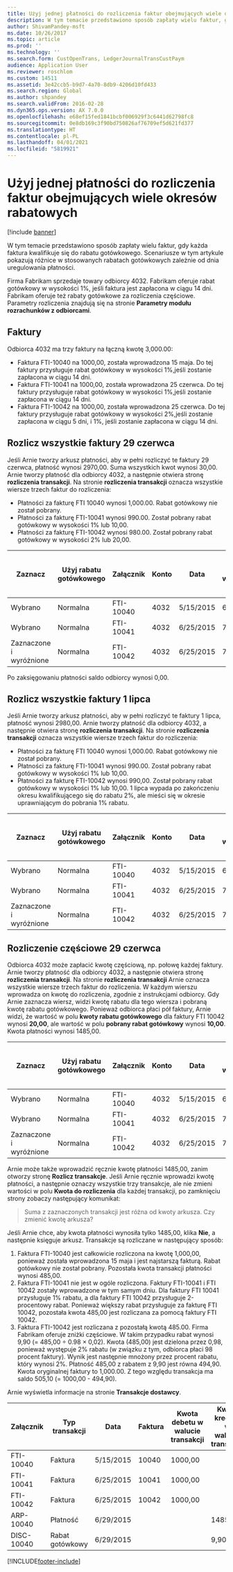 ```yaml
---
title: Użyj jednej płatności do rozliczenia faktur obejmujących wiele okresów rabatowych
description: W tym temacie przedstawiono sposób zapłaty wielu faktur, gdy każda faktura kwalifikuje się do rabatu gotówkowego. Scenariusze w tym artykule pokazują różnice w stosowanych rabatach gotówkowych zależnie od dnia uregulowania płatności.
author: ShivamPandey-msft
ms.date: 10/26/2017
ms.topic: article
ms.prod: ''
ms.technology: ''
ms.search.form: CustOpenTrans, LedgerJournalTransCustPaym
audience: Application User
ms.reviewer: roschlom
ms.custom: 14511
ms.assetid: 3e42ccb5-b9d7-4a70-8db9-4206d10fd433
ms.search.region: Global
ms.author: shpandey
ms.search.validFrom: 2016-02-28
ms.dyn365.ops.version: AX 7.0.0
ms.openlocfilehash: e68ef15fed1841bcbf006929f3c6441d62798fc8
ms.sourcegitcommit: 0e8db169c3f90bd750826af76709ef5d621fd377
ms.translationtype: HT
ms.contentlocale: pl-PL
ms.lasthandoff: 04/01/2021
ms.locfileid: "5819921"
---
```

# <a name="use-one-payment-to-settle-invoices-that-span-multiple-discount-periods"></a>Użyj jednej płatności do rozliczenia faktur obejmujących wiele okresów rabatowych

[!include [banner](../includes/banner.md)]

W tym temacie przedstawiono sposób zapłaty wielu faktur, gdy każda faktura kwalifikuje się do rabatu gotówkowego. Scenariusze w tym artykule pokazują różnice w stosowanych rabatach gotówkowych zależnie od dnia uregulowania płatności.

Firma Fabrikam sprzedaje towary odbiorcy 4032. Fabrikam oferuje rabat gotówkowy w wysokości 1%, jeśli faktura jest zapłacona w ciągu 14 dni. Fabrikam oferuje też rabaty gotówkowe za rozliczenia częściowe. Parametry rozliczenia znajdują się na stronie **Parametry modułu rozrachunków z odbiorcami**.

## <a name="invoices"></a>Faktury
Odbiorca 4032 ma trzy faktury na łączną kwotę 3,000.00:

-   Faktura FTI-10040 na 1000,00, została wprowadzona 15 maja. Do tej faktury przysługuje rabat gotówkowy w wysokości 1%,jeśli zostanie zapłacona w ciągu 14 dni.
-   Faktura FTI-10041 na 1000,00, została wprowadzona 25 czerwca. Do tej faktury przysługuje rabat gotówkowy w wysokości 1%,jeśli zostanie zapłacona w ciągu 14 dni.
-   Faktura FTI-10042 na 1000,00, została wprowadzona 25 czerwca. Do tej faktury przysługuje rabat gotówkowy w wysokości 2%,jeśli zostanie zapłacona w ciągu 5 dni, i 1%, jeśli zostanie zapłacona w ciągu 14 dni.

## <a name="settle-all-invoices-on-june-29"></a>Rozlicz wszystkie faktury 29 czerwca
Jeśli Arnie tworzy arkusz płatności, aby w pełni rozliczyć te faktury 29 czerwca, płatność wynosi 2970,00. Suma wszystkich kwot wynosi 30,00. Arnie tworzy płatność dla odbiorcy 4032, a następnie otwiera stronę **rozliczenia transakcji**. Na stronie **rozliczenia transakcji** oznacza wszystkie wiersze trzech faktur do rozliczenia:

-   Płatności za fakturę FTI 10040 wynosi 1,000.00. Rabat gotówkowy nie został pobrany.
-   Płatności za fakturę FTI-10041 wynosi 990.00. Został pobrany rabat gotówkowy w wysokości 1% lub 10,00.
-   Płatności za fakturę FTI-10042 wynosi 980.00. Został pobrany rabat gotówkowy w wysokości 2% lub 20,00.

| Zaznacz                     | Użyj rabatu gotówkowego | Załącznik   | Konto | Data      | Data wymagalności  | Faktura | Kwota debetu w walucie transakcji | Kwota kredytu w walucie transakcji | Waluta | Kwota do rozliczenia |
|--------------------------|-------------------|-----------|---------|-----------|-----------|---------|--------------------------------------|---------------------------------------|----------|------------------|
| Wybrano                 | Normalna            | FTI-10040 | 4032    | 5/15/2015 | 6/15/2015 | 10040   | 1000,00                             |                                       | USD      | 1000,00         |
| Wybrano                 | Normalna            | FTI-10041 | 4032    | 6/25/2015 | 7/25/2015 | 10041   | 1000,00                             |                                       | USD      | 990,00           |
| Zaznaczone i wyróżnione | Normalna            | FTI-10042 | 4032    | 6/25/2015 | 7/25/2015 | 10042   | 1000,00                             |                                       | USD      | 980,00           |

Po zaksięgowaniu płatności saldo odbiorcy wynosi 0,00.

## <a name="settle-all-invoices-on-july-1"></a>Rozlicz wszystkie faktury 1 lipca
Jeśli Arnie tworzy arkusz płatności, aby w pełni rozliczyć te faktury 1 lipca, płatność wynosi 2980,00. Arnie tworzy płatność dla odbiorcy 4032, a następnie otwiera stronę **rozliczenia transakcji**. Na stronie **rozliczenia transakcji** oznacza wszystkie wiersze trzech faktur do rozliczenia:

-   Płatności za fakturę FTI 10040 wynosi 1,000.00. Rabat gotówkowy nie został pobrany.
-   Płatności za fakturę FTI-10041 wynosi 990.00. Został pobrany rabat gotówkowy w wysokości 1% lub 10,00.
-   Płatności za fakturę FTI-10042 wynosi 990,00. Został pobrany rabat gotówkowy w wysokości 1% lub 10,00. 1 lipca wypada po zakończeniu okresu kwalifikującego się do rabatu 2%, ale mieści się w okresie uprawniającym do pobrania 1% rabatu.

| Zaznacz                     | Użyj rabatu gotówkowego | Załącznik   | Konto | Data      | Data wymagalności  | Faktura | Kwota debetu w walucie transakcji | Kwota kredytu w walucie transakcji | Waluta | Kwota do rozliczenia |
|--------------------------|-------------------|-----------|---------|-----------|-----------|---------|--------------------------------------|---------------------------------------|----------|------------------|
| Wybrano                 | Normalna            | FTI-10040 | 4032    | 5/15/2015 | 6/15/2015 | 10040   | 1000,00                             |                                       | USD      | 1000,00         |
| Wybrano                 | Normalna            | FTI-10041 | 4032    | 6/25/2015 | 7/25/2015 | 10041   | 1000,00                             |                                       | USD      | 990,00           |
| Zaznaczone i wyróżnione | Normalna            | FTI-10042 | 4032    | 6/25/2015 | 7/25/2015 | 10042   | 1000,00                             |                                       | USD      | 990,00           |

## <a name="partial-settlement-on-june-29"></a>Rozliczenie częściowe 29 czerwca
Odbiorca 4032 może zapłacić kwotę częściową, np. połowę każdej faktury. Arnie tworzy płatność dla odbiorcy 4032, a następnie otwiera stronę **rozliczenia transakcji**. Na stronie **rozliczenia transakcji** Arnie oznacza wszystkie wiersze trzech faktur do rozliczenia. W każdym wierszu wprowadza on kwotę do rozliczenia, zgodnie z instrukcjami odbiorcy. Gdy Arnie zaznacza wiersz, widzi kwotę rabatu dla tego wiersza i pobraną kwotę rabatu gotówkowego. Ponieważ odbiorca płaci pół faktury, Arnie widzi, że wartość w polu **kwoty rabatu gotówkowego** dla faktury FTI 10042 wynosi **20,00**, ale wartość w polu **pobrany rabat gotówkowy** wynosi **10,00**. Kwota płatności wynosi 1485,00.

| Zaznacz                     | Użyj rabatu gotówkowego | Załącznik   | Konto | Data      | Data wymagalności  | Faktura | Kwota debetu w walucie transakcji | Kwota kredytu w walucie transakcji | Waluta | Kwota do rozliczenia |
|--------------------------|-------------------|-----------|---------|-----------|-----------|---------|--------------------------------------|---------------------------------------|----------|------------------|
| Wybrano                 | Normalna            | FTI-10040 | 4032    | 5/15/2015 | 6/15/2015 | 10040   | 1000,00                             |                                       | USD      | 500,00           |
| Wybrano                 | Normalna            | FTI-10041 | 4032    | 6/25/2015 | 7/25/2015 | 10041   | 1000,00                             |                                       | USD      | 495,00           |
| Zaznaczone i wyróżnione | Normalna            | FTI-10042 | 4032    | 6/25/2015 | 7/25/2015 | 10042   | 1000,00                             |                                       | USD      | 490,00           |

Arnie może także wprowadzić ręcznie kwotę płatności 1485,00, zanim otworzy stronę **Rozlicz transakcje**. Jeśli Arnie ręcznie wprowadzi kwotę płatności, a następnie oznaczy wszystkie trzy transakcje, ale nie zmieni wartości w polu **Kwota do rozliczenia** dla każdej transakcji, po zamknięciu strony zobaczy następujący komunikat:

> Suma z zaznaczonych transakcji jest różna od kwoty arkusza. Czy zmienić kwotę arkusza?

Jeśli Arnie chce, aby kwota płatności wynosiła tylko 1485,00, klika **Nie**, a następnie księguje arkusz. Transakcje są rozliczane w następujący sposób:

1.  Faktura FTI-10040 jest całkowicie rozliczona na kwotę 1,000,00, ponieważ została wprowadzona 15 maja i jest najstarszą fakturą. Rabat gotówkowy nie został pobrany. Pozostała kwota transakcji płatności wynosi 485,00.
2.  Faktura FTI-10041 nie jest w ogóle rozliczona. Faktury FTI-10041 i FTI 10042 zostały wprowadzone w tym samym dniu. Dla faktury FTI 10041 przysługuje 1% rabatu, a dla faktury FTI 10042 przysługuje 2-procentowy rabat. Ponieważ większy rabat przysługuje za fakturę FTI 10042, pozostała kwota 485,00 jest rozliczana za pomocą faktury FTI 10042.
3.  Faktura FTI-10042 jest rozliczana z pozostałą kwotą 485.00. Firma Fabrikam oferuje zniżki częściowe. W takim przypadku rabat wynosi 9,90 (= 485,00 ÷ 0.98 × 0,02). Kwota (485,00) jest dzielona przez 0,98, ponieważ występuje 2% rabatu (w związku z tym, odbiorca płaci 98 procent faktury). Wynik jest następnie mnożony przez procent rabatu, który wynosi 2%. Płatność 485,00 z rabatem z 9,90 jest równa 494,90. Kwota oryginalnej faktury to 1,000.00. Z tego względu transakcja ma saldo 505,10 (= 1000,00 - 494,90).

Arnie wyświetla informacje na stronie **Transakcje dostawcy**.

| Załącznik    | Typ transakcji | Data      | Faktura | Kwota debetu w walucie transakcji | Kwota kredytu w walucie transakcji | Saldo  | Waluta |
|------------|------------------|-----------|---------|--------------------------------------|---------------------------------------|----------|----------|
| FTI-10040  | Faktura          | 5/15/2015 | 10040   | 1000,00                             |                                       | 0,00     | USD      |
| FTI-10041  | Faktura          | 6/25/2015 | 10041   | 1000,00                             |                                       | 1000,00 | USD      |
| FTI-10042  | Faktura          | 6/25/2015 | 10042   | 1000,00                             |                                       | 505,10   | USD      |
| ARP-10040  | Płatność          | 6/29/2015 |         |                                      | 1485,00                              | 0,00     | USD      |
| DISC-10040 | Rabat gotówkowy    | 6/29/2015 |         |                                      | 9,90                                  | 0,00     | USD      |







[!INCLUDE[footer-include](../../includes/footer-banner.md)]